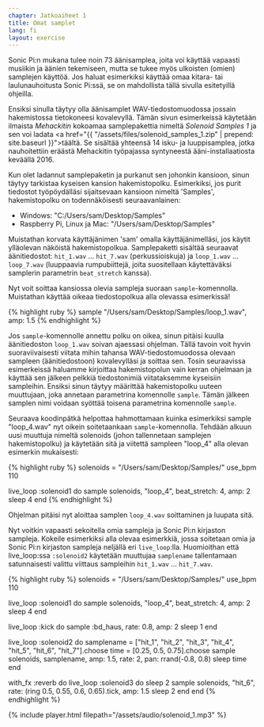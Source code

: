 ```yaml
---
chapter: Jatkoaiheet 1
title: Omat samplet
lang: fi
layout: exercise
---
```


Sonic Pi:n mukana tulee noin 73 äänisamplea, joita voi käyttää vapaasti musiikin ja äänien tekemiseen, mutta se tukee myös ulkoisten (omien) samplejen käyttöä. Jos haluat esimerkiksi käyttää omaa kitara- tai laulunauhoitusta Sonic Pi:ssä, se on mahdollista tällä sivulla esitetyillä ohjeilla.

Ensiksi sinulla täytyy olla äänisamplet WAV-tiedostomuodossa jossain hakemistossa tietokoneesi kovalevyllä. Tämän sivun esimerkeissä käytetään ilmaista *Mehackitin* kokoamaa samplepakettia nimeltä *Solenoid Samples 1* ja sen voi ladata <a href="{{ "/assets/files/solenoid_samples_1.zip" | prepend: site.baseurl }}">täältä</a>. Se sisältää yhteensä 14 isku- ja luuppisamplea, jotka nauhoitettiin eräästä Mehackitin työpajassa syntyneestä ääni-installaatiosta keväällä 2016.

Kun olet ladannut samplepaketin ja purkanut sen johonkin kansioon, sinun täytyy tarkistaa kyseisen kansion hakemistopolku. Esimerkiksi, jos purit tiedostot työpöydälläsi sijaitsevaan kansioon nimeltä 'Samples', hakemistopolku on todennäköisesti seuraavanlainen:

* Windows: "C:/Users/sam/Desktop/Samples" 
* Raspberry Pi, Linux ja Mac: "/Users/sam/Desktop/Samples" 

Muistathan korvata käyttäjänimen 'sam' omalla käyttäjänimelläsi, jos käytit ylläolevan näköistä hakemistopolkua. Samplepaketti sisältää seuraavat äänitiedostot: `hit_1.wav` ... `hit_7.wav` (perkussioiskuja) ja `loop_1.wav` ... `loop_7.wav` (luuppaavia rumpubiittejä, joita suositellaan käytettäväksi samplerin parametrin `beat_stretch` kanssa).

Nyt voit soittaa kansiossa olevia sampleja suoraan `sample`-komennolla. Muistathan käyttää oikeaa tiedostopolkua alla olevassa esimerkissä! 

{% highlight ruby %}
sample "/Users/sam/Desktop/Samples/loop_1.wav", amp: 1.5
{% endhighlight %}

Jos `sample`-komennolle annettu polku on oikea, sinun pitäisi kuulla äänitiedoston `loop_1.wav` soivan ajaessasi ohjelman. Tällä tavoin voit hyvin suoraviivaisesti viitata mihin tahansa WAV-tiedostomuodossa olevaan sampleen (äänitiedostoon) kovalevylläsi ja soittaa sen. Tosin seuraavissa esimerkeissä haluamme kirjoittaa hakemistopolun vain kerran ohjelmaan ja käyttää sen jälkeen pelkkiä tiedostonimiä viitataksemme kyseisiin sampleihin. Ensiksi sinun täytyy määrittää hakemistopolku uuteen muuttujaan, joka annetaan parametrina komennolle `sample`. Tämän jälkeen samplen nimi voidaan syöttää toisena parametrina komennolle `sample`. 

Seuraava koodinpätkä helpottaa hahmottamaan kuinka esimerkiksi sample "loop_4.wav" nyt oikein soitetaankaan `sample`-komennolla. Tehdään alkuun uusi muuttuja nimeltä solenoids (johon tallennetaan samplejen hakemistopolku) ja käytetään sitä ja viitettä sampleen "loop_4" alla olevan esimerkin mukaisesti:

{% highlight ruby %}
solenoids = "/Users/sam/Desktop/Samples/"
use_bpm 110

live_loop :solenoid1 do
  sample solenoids, "loop_4", beat_stretch: 4, amp: 2
  sleep 4
end
{% endhighlight %}

Ohjelman pitäisi nyt aloittaa samplen `loop_4.wav` soittaminen ja luupata sitä. 

Nyt voitkin vapaasti sekoitella omia sampleja ja Sonic Pi:n kirjaston sampleja. Kokeile esimerkiksi alla olevaa esimerkkiä, jossa soitetaan omia ja Sonic Pi:n kirjaston sampleja neljällä eri `live_loop`:lla. Huomioithan että live_loop:ssa `:solenoid2` käytetään muuttujaa `samplename` tallentamaan satunnaisesti valittu viittaus sampleihin `hit_1.wav` ... `hit_7.wav`.

{% highlight ruby %}
solenoids = "/Users/sam/Desktop/Samples/"
use_bpm 110

live_loop :solenoid1 do
  sample solenoids, "loop_4", beat_stretch: 4, amp: 2
  sleep 4
end

live_loop :kick do
  sample :bd_haus, rate: 0.8, amp: 2
  sleep 1
end

live_loop :solenoid2 do
  samplename = ["hit_1", "hit_2", "hit_3", "hit_4", "hit_5", "hit_6", "hit_7"].choose
  time = [0.25, 0.5, 0.75].choose
  sample solenoids, samplename, amp: 1.5, rate: 2, pan: rrand(-0.8, 0.8)
  sleep time
end

with_fx :reverb do
  live_loop :solenoid3 do
    sleep 2
    sample solenoids, "hit_6", rate: (ring 0.5, 0.55, 0.6, 0.65).tick, amp: 1.5
    sleep 2
  end
end
{% endhighlight %}

{% include player.html filepath="/assets/audio/solenoid_1.mp3" %}
